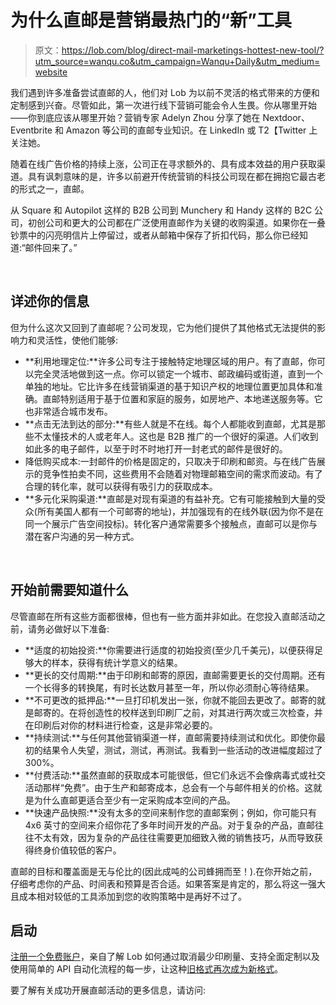 # 为什么直邮是营销最热门的“新”工具

> 原文：<https://lob.com/blog/direct-mail-marketings-hottest-new-tool/?utm_source=wanqu.co&utm_campaign=Wanqu+Daily&utm_medium=website>

我们遇到许多准备尝试直邮的人，他们对 Lob 为以前不灵活的格式带来的方便和定制感到兴奋。尽管如此，第一次进行线下营销可能会令人生畏。你从哪里开始——你到底应该从哪里开始？营销专家 Adelyn Zhou 分享了她在 Nextdoor、Eventbrite 和 Amazon 等公司的直邮专业知识。在 LinkedIn 或 T2【Twitter 上关注她。

随着在线广告价格的持续上涨，公司正在寻求额外的、具有成本效益的用户获取渠道。具有讽刺意味的是，许多以前避开传统营销的科技公司现在都在拥抱它最古老的形式之一，直邮。

从 Square 和 Autopilot 这样的 B2B 公司到 Munchery 和 Handy 这样的 B2C 公司，初创公司和更大的公司都在广泛使用直邮作为关键的收购渠道。如果你在一叠钞票中的闪亮明信片上停留过，或者从邮箱中保存了折扣代码，那么你已经知道:“邮件回来了。”

‍



## 详述你的信息

但为什么这次又回到了直邮呢？公司发现，它为他们提供了其他格式无法提供的影响力和灵活性，使他们能够:

*   **利用地理定位:**许多公司专注于接触特定地理区域的用户。有了直邮，你可以完全灵活地做到这一点。你可以锁定一个城市、邮政编码或街道，直到一个单独的地址。它比许多在线营销渠道的基于知识产权的地理位置更加具体和准确。直邮特别适用于基于位置和家庭的服务，如房地产、本地递送服务等。它也非常适合城市发布。
*   **点击无法到达的部分:**有些人就是不在线。每个人都能收到直邮，尤其是那些不太懂技术的人或老年人。这也是 B2B 推广的一个很好的渠道。人们收到如此多的电子邮件，以至于时不时地打开一封老式的邮件是很好的。
*   降低购买成本:一封邮件的价格是固定的，只取决于印刷和邮资。与在线广告展示的竞争性拍卖不同，这些费用不会随着对物理邮箱空间的需求而波动。有了合理的转化率，就可以获得有吸引力的获取成本。
*   **多元化采购渠道:**直邮是对现有渠道的有益补充。它有可能接触到大量的受众(所有美国人都有一个可邮寄的地址)，并加强现有的在线外联(因为你不是在同一个展示广告空间投标)。转化客户通常需要多个接触点，直邮可以是你与潜在客户沟通的另一种方式。

‍



## 开始前需要知道什么

尽管直邮在所有这些方面都很棒，但也有一些方面并非如此。在您投入直邮活动之前，请务必做好以下准备:

*   **适度的初始投资:**你需要进行适度的初始投资(至少几千美元)，以便获得足够大的样本，获得有统计学意义的结果。
*   **更长的交付周期:**由于印刷和邮寄的原因，直邮需要更长的交付周期。还有一个长得多的转换尾，有时长达数月甚至一年，所以你必须耐心等待结果。
*   **不可更改的抵押品:**一旦打印机发出一张，你就不能回去更改了。邮寄的就是邮寄的。在将创造性的校样送到印刷厂之前，对其进行两次或三次检查，并在印刷后对你的材料进行检查，这是非常必要的。
*   **持续测试:**与任何其他营销渠道一样，直邮需要持续测试和优化。即使你最初的结果令人失望，测试，测试，再测试。我看到一些活动的改进幅度超过了 300%。
*   **付费活动:**虽然直邮的获取成本可能很低，但它们永远不会像病毒式或社交活动那样“免费”。由于生产和邮寄成本，总会有一个与邮件相关的价格。这就是为什么直邮更适合至少有一定采购成本空间的产品。
*   **快速产品快照:**没有太多的空间来制作您的直邮案例；例如，你可能只有 4x6 英寸的空间来介绍你花了多年时间开发的产品。对于复杂的产品，直邮往往不太有效，因为复杂的产品往往需要更加细致入微的销售技巧，从而导致获得终身价值较低的客户。

直邮的目标和覆盖面是无与伦比的(因此成吨的公司蜂拥而至！).在你开始之前，仔细考虑你的产品、时间表和预算是否合适。如果答案是肯定的，那么将这一强大且成本相对较低的工具添加到您的收购策略中是再好不过了。

## 启动

[注册一个免费账户](https://dashboard.lob.com/#/register)，亲自了解 Lob 如何通过取消最少印刷量、支持全面定制以及使用简单的 API 自动化流程的每一步，让这种[旧格式再次成为新格式](http://lob.com/blog/direct-mail-has-gone-high-tech-have-you/)。

要了解有关成功开展直邮活动的更多信息，请访问:

‍



